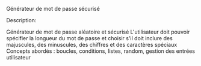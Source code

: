 Générateur de mot de passe sécurisé 

Description:

Générateur de mot de passe aléatoire et sécurisé
L'utilisateur doit pouvoir spécifier la longueur du mot de passe et choisir s'il doit inclure des majuscules, des minuscules, des chiffres et des caractères spéciaux
Concepts abordés : boucles, conditions, listes, random, gestion des entrées utilisateur

